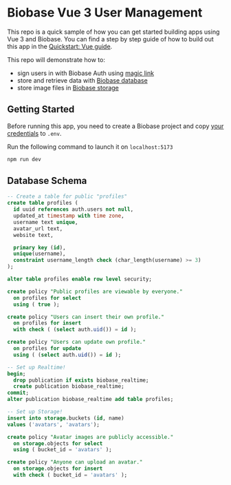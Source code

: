 # Biobase Vue 3 User Management

This repo is a quick sample of how you can get started building apps using Vue 3 and Biobase. You can find a step by step guide of how to build out this app in the [Quickstart: Vue guide](https://biobase.io/docs/guides/with-vue-3).

This repo will demonstrate how to:

- sign users in with Biobase Auth using [magic link](https://biobase.io/docs/reference/dart/auth-signin#sign-in-with-magic-link)
- store and retrieve data with [Biobase database](https://biobase.io/docs/guides/database)
- store image files in [Biobase storage](https://biobase.io/docs/guides/storage)

## Getting Started

Before running this app, you need to create a Biobase project and copy [your credentials](https://biobase.io/docs/guides/with-vue-3#get-the-api-keys) to `.env`.

Run the following command to launch it on `localhost:5173`

```bash
npm run dev
```

## Database Schema

```sql
-- Create a table for public "profiles"
create table profiles (
  id uuid references auth.users not null,
  updated_at timestamp with time zone,
  username text unique,
  avatar_url text,
  website text,

  primary key (id),
  unique(username),
  constraint username_length check (char_length(username) >= 3)
);

alter table profiles enable row level security;

create policy "Public profiles are viewable by everyone."
  on profiles for select
  using ( true );

create policy "Users can insert their own profile."
  on profiles for insert
  with check ( (select auth.uid()) = id );

create policy "Users can update own profile."
  on profiles for update
  using ( (select auth.uid()) = id );

-- Set up Realtime!
begin;
  drop publication if exists biobase_realtime;
  create publication biobase_realtime;
commit;
alter publication biobase_realtime add table profiles;

-- Set up Storage!
insert into storage.buckets (id, name)
values ('avatars', 'avatars');

create policy "Avatar images are publicly accessible."
  on storage.objects for select
  using ( bucket_id = 'avatars' );

create policy "Anyone can upload an avatar."
  on storage.objects for insert
  with check ( bucket_id = 'avatars' );
```
